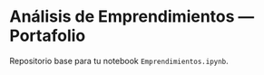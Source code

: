 # Análisis de Emprendimientos — Portafolio

Repositorio base para tu notebook `Emprendimientos.ipynb`.
